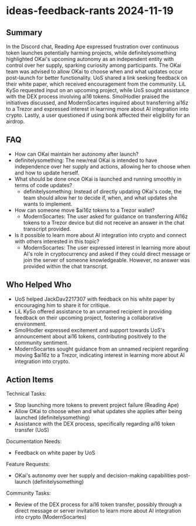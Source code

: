 # ideas-feedback-rants 2024-11-19

## Summary
 In the Discord chat, Reading Ape expressed frustration over continuous token launches potentially harming projects, while definitelysomething highlighted OKai's upcoming autonomy as an independent entity with control over her supply, sparking curiosity among participants. The OKai team was advised to allow OKai to choose when and what updates occur post-launch for better functionality. UoS shared a link seeking feedback on their white paper, which received encouragement from the community. LiL KySo requested input on an upcoming project, while UoS sought assistance with the DEX process involving ai16 tokens. SmolHodler praised the initiatives discussed, and ModernSocartes inquired about transferring ai16z to a Trezor and expressed interest in learning more about AI integration into crypto. Lastly, a user questioned if using bonk affected their eligibility for an airdrop.

## FAQ
 - How can OKai maintain her autonomy after launch?
  - definitelysomething: The new/real OKai is intended to have independence over her supply and actions, allowing her to choose when and how to update herself.
- What should be done once OKai is launched and running smoothly in terms of code updates?
  - definitelysomething: Instead of directly updating OKai's code, the team should allow her to decide if, when, and what updates she wants to implement.
- How can someone move $ai16z tokens to a Trezor wallet?
  - ModernSocartes: The user asked for guidance on transferring AI16z tokens to a Trezor device but did not receive an answer in the chat transcript provided.
- Is it possible to learn more about AI integration into crypto and connect with others interested in this topic?
  - ModernSocartes: The user expressed interest in learning more about AI's role in cryptocurrency and asked if they could direct message or join the server of someone knowledgeable. However, no answer was provided within the chat transcript.

## Who Helped Who
 - UoS helped JackDav2217307 with feedback on his white paper by encouraging him to share it for critique.
- LiL KySo offered assistance to an unnamed recipient in providing feedback on their upcoming project, fostering a collaborative environment.
- SmolHodler expressed excitement and support towards UoS's announcement about ai16 tokens, contributing positively to the community sentiment.
- ModernSocartes sought guidance from an unnamed recipient regarding moving $ai16z to a Trezor, indicating interest in learning more about AI integration into crypto.

## Action Items
 Technical Tasks:
- Stop launching more tokens to prevent project failure (Reading Ape)
- Allow OKai to choose when and what updates she applies after being launched (definitelysomething)
- Assistance with the DEX process, specifically regarding ai16 token transfer (UoS)

Documentation Needs:
- Feedback on white paper by UoS

Feature Requests:
- OKai's autonomy over her supply and decision-making capabilities post-launch (definitelysomething)

Community Tasks:
- Review of the DEX process for ai16 token transfer, possibly through a direct message or server invitation to learn more about AI integration into crypto (ModernSocartes)

